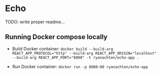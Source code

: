 # Echo

TODO: write proper readme...

## Running Docker compose locally

- Build Docker container: `docker build --build-arg REACT_APP_PROTOCOL="http" --build-arg REACT_APP_ORIGIN="localhost" --build-arg REACT_APP_PORT="8080" -t ryanachten/echo-app .`

- Run Docker container: `docker run -p 8080:80 ryanachten/echo-app`
